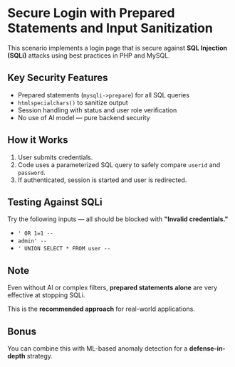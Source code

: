 # Secure Login with Prepared Statements and Input Sanitization

This scenario implements a login page that is secure against **SQL Injection (SQLi)** attacks using best practices in PHP and MySQL.

## Key Security Features

- Prepared statements (`mysqli->prepare`) for all SQL queries
- `htmlspecialchars()` to sanitize output
- Session handling with status and user role verification
- No use of AI model — pure backend security

## How it Works

1. User submits credentials.
2. Code uses a parameterized SQL query to safely compare `userid` and `password`.
3. If authenticated, session is started and user is redirected.

## Testing Against SQLi

Try the following inputs — all should be blocked with **"Invalid credentials."**

- `' OR 1=1 --`
- `admin' --`
- `' UNION SELECT * FROM user --`

## Note

Even without AI or complex filters, **prepared statements alone** are very effective at stopping SQLi.

This is the **recommended approach** for real-world applications.

## Bonus

You can combine this with ML-based anomaly detection for a **defense-in-depth** strategy.
